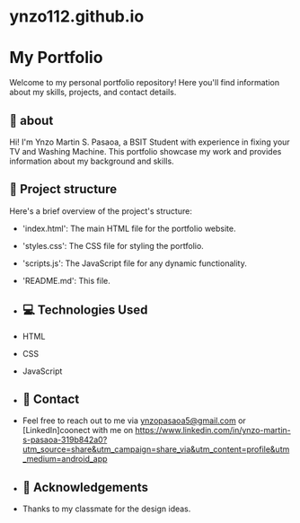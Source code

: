 # ynzo112.github.io
# My Portfolio

Welcome to my personal portfolio repository! Here you'll find information about my skills, projects, and contact details.

## 📝 about

Hi! I'm Ynzo Martin S. Pasaoa, a BSIT Student with experience in fixing your TV and Washing Machine. This portfolio showcase my work and provides information about my background and skills.

## 📂 Project structure

Here's a brief overview of the project's structure:

- 'index.html': The main HTML file for the portfolio website.
- 'styles.css': The CSS file for styling the portfolio.
- 'scripts.js': The JavaScript file for any dynamic functionality.
- 'README.md': This file.

- ## 💻 Technologies Used

- HTML
- CSS
- JavaScript

- ## 📧 Contact

- Feel free to reach out to me via ynzopasaoa5@gmail.com or [LinkedIn]coonect with me on https://www.linkedin.com/in/ynzo-martin-s-pasaoa-319b842a0?utm_source=share&utm_campaign=share_via&utm_content=profile&utm_medium=android_app

- ## 📢 Acknowledgements

- Thanks to my classmate for the design ideas.

